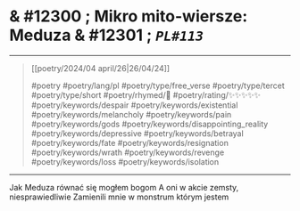 # & #12300 ; Mikro mito-wiersze: Meduza & #12301 ; *`PL#113`*

---

> [[poetry/2024/04 april/26|26/04/24]]
> 
> #poetry 
> #poetry/lang/pl 
> #poetry/type/free_verse #poetry/type/tercet #poetry/type/short 
> #poetry/rhymed/🔴 
> #poetry/rating/✨✨✨✨✨ 
> #poetry/keywords/despair #poetry/keywords/existential #poetry/keywords/melancholy #poetry/keywords/pain #poetry/keywords/gods #poetry/keywords/disappointing_reality #poetry/keywords/depressive #poetry/keywords/betrayal #poetry/keywords/fate #poetry/keywords/resignation #poetry/keywords/wrath #poetry/keywords/revenge #poetry/keywords/loss #poetry/keywords/isolation 

---

Jak Meduza równać się mogłem bogom
A oni w akcie zemsty, niesprawiedliwie
Zamienili mnie w monstrum którym jestem